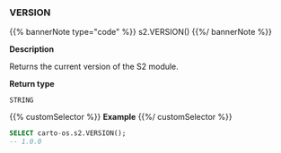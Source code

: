 ### VERSION

{{% bannerNote type="code" %}}
s2.VERSION()
{{%/ bannerNote %}}

**Description**

Returns the current version of the S2 module.

**Return type**

`STRING`

{{% customSelector %}}
**Example**
{{%/ customSelector %}}

```sql
SELECT carto-os.s2.VERSION();
-- 1.0.0